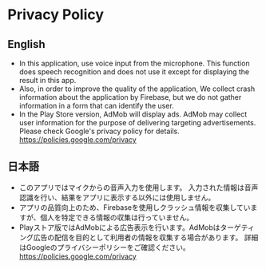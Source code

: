 # Privacy Policy

## English

- In this application, use voice input from the microphone.
This function does speech recognition and does not use it except for displaying the result in this app.
- Also, in order to improve the quality of the application,
We collect crash information about the application by Firebase, but we do not gather information in a form that can identify the user.
- In the Play Store version, AdMob will display ads. AdMob may collect user information for the purpose of delivering targeting advertisements.
Please check Google's privacy policy for details. https://policies.google.com/privacy

## 日本語

- このアプリではマイクからの音声入力を使用します。
入力された情報は音声認識を行い、結果をアプリに表示する以外には使用しません。
- アプリの品質向上のため、Firebaseを使用しクラッシュ情報を収集していますが、個人を特定できる情報の収集は行っていません。
- Playストア版ではAdMobによる広告表示を行います。AdMobはターゲティング広告の配信を目的として利用者の情報を収集する場合があります。
詳細はGoogleのプライバシーポリシーをご確認ください。https://policies.google.com/privacy
